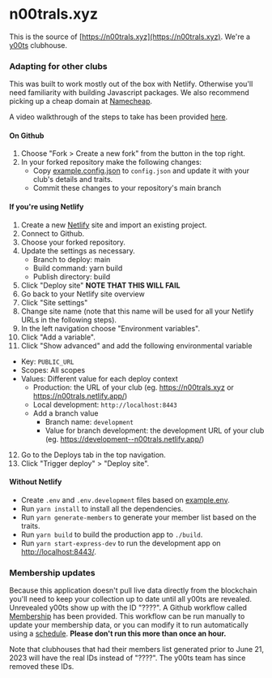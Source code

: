 # n00trals.xyz

This is the source of [https://n00trals.xyz](https://n00trals.xyz). We're a [y00ts](https://y00ts.com) clubhouse.

### Adapting for other clubs

This was built to work mostly out of the box with Netlify. Otherwise you'll need familiarity with building Javascript packages. We also recommend picking up a cheap domain at [Namecheap](https://www.namecheap.com/).

A video walkthrough of the steps to take has been provided [here](https://www.youtube.com/watch?v=EtTq-oJ0dAU&list=PLc9vSPnGUd0UKRvw21tX2cIbnrXuIJ_2m).

#### On Github

1. Choose "Fork > Create a new fork" from the button in the top right.
2. In your forked repository make the following changes:
   - Copy [example.config.json](./example.config.json) to `config.json` and update it with your club's details and traits.
   - Commit these changes to your repository's main branch

#### If you're using Netlify

1. Create a new [Netlify](https://www.netlify.com/) site and import an existing project.
2. Connect to Github.
3. Choose your forked repository.
4. Update the settings as necessary.
   - Branch to deploy: main
   - Build command: yarn build
   - Publish directory: build
5. Click "Deploy site" **NOTE THAT THIS WILL FAIL**
6. Go back to your Netlify site overview
7. Click "Site settings"
8. Change site name (note that this name will be used for all your Netlify URLs in the following steps).
9. In the left navigation choose "Environment variables".
10. Click "Add a variable".
11. Click "Show advanced" and add the following environmental variable
   - Key: `PUBLIC_URL`
   - Scopes: All scopes
   - Values: Different value for each deploy context
     - Production: the URL of your club (eg. https://n00trals.xyz or https://n00trals.netlify.app/)
     - Local development: `http://localhost:8443`
     - Add a branch value
       - Branch name: `development`
       - Value for branch development: the development URL of your club (eg. https://development--n00trals.netlify.app/)
12. Go to the Deploys tab in the top navigation.
13. Click "Trigger deploy" > "Deploy site".


#### Without Netlify

* Create `.env` and `.env.development` files based on [example.env](./example.env).
* Run `yarn install` to install all the dependencies.
* Run `yarn generate-members` to generate your member list based on the traits.
* Run `yarn build` to build the production app to `./build`.
* Run `yarn start-express-dev` to run the development app on [http://localhost:8443/](http://localhost:8443/).

### Membership updates

Because this application doesn't pull live data directly from the blockchain you'll need to keep your collection up to date until all y00ts are revealed. Unrevealed y00ts show up with the ID "????". A Github workflow called [Membership](./.github/workflows/members.yml) has been provided. This workflow can be run manually to update your membership data, or you can modify it to run automatically using a [schedule](https://docs.github.com/en/actions/using-workflows/events-that-trigger-workflows#schedule). **Please don't run this more than once an hour.**

Note that clubhouses that had their members list generated prior to June 21, 2023 will have the real IDs instead of "????". The y00ts team has since removed these IDs.
